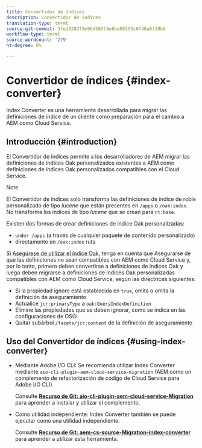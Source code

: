 ```yaml
---
title: Convertidor de índices
description: Convertidor de índices
translation-type: tm+mt
source-git-commit: 3fe19282f9e96d503f4e8be05553c6f48a6f19b6
workflow-type: tm+mt
source-wordcount: '279'
ht-degree: 0%

---
```



# Convertidor de índices {#index-converter}

Index Converter es una herramienta desarrollada para migrar las definiciones de índice de un cliente como preparación para el cambio a AEM como Cloud Service.

## Introducción {#introduction}

El Convertidor de índices permite a los desarrolladores de AEM migrar las definiciones de índices Oak personalizados existentes a AEM como definiciones de índices Oak personalizados compatibles con el Cloud Service.

>[!NOTE]
>El Convertidor de índices solo transforma las definiciones de índice de roble personalizado de tipo *lucene* que están presentes en `/apps` o `/oak:index`. No transforma los índices de tipo *lucene* que se crean para `nt:base`.

Existen dos formas de crear definiciones de índice Oak personalizadas:

* `under /apps` (a través de cualquier paquete de contenido personalizado)
* directamente en `/oak:index` ruta

Si [Asegúrese de utilizar el índice Oak](https://adobe-consulting-services.github.io/acs-aem-commons/features/ensure-oak-index/index.html), tenga en cuenta que Asegurarse de que las definiciones no sean compatibles con AEM como Cloud Service y, por lo tanto, primero deben convertirse a definiciones de índices Oak y luego deben migrarse a definiciones de índices Oak personalizadas compatibles con AEM como Cloud Service, según las directrices siguientes:

* Si la propiedad ignore está establecida en `true`, omita o omita la definición de aseguramiento
* Actualice `jcr:primaryType` a `oak:QueryIndexDefinition`
* Elimine las propiedades que se deben ignorar, como se indica en las configuraciones de OSGi
* Quitar subárbol `/facets/jcr:content` de la definición de aseguramiento

## Uso del Convertidor de índices {#using-index-converter}

* Mediante Adobe I/O CLI: Se recomienda utilizar Index Converter mediante `aio-cli-plugin-aem-cloud-service-migration` (AEM como un complemento de refactorización de código de Cloud Service para Adobe I/O CLI).

   Consulte **[Recurso de Git: aio-cli-plugin-aem-cloud-service-Migration](https://github.com/adobe/aio-cli-plugin-aem-cloud-service-migration#introduction)** para aprender a instalar y utilizar el complemento.

* Como utilidad independiente: Index Converter también se puede ejecutar como una utilidad independiente.

   Consulte **[Recurso de Git: aem-cs-source-Migration-index-converter](https://github.com/adobe/aem-cloud-service-source-migration/tree/master/packages/index-converter)** para aprender a utilizar esta herramienta.



